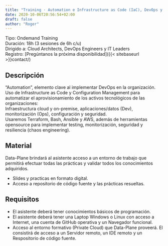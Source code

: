 ```yaml
---
title: "Training · Automation e Infrastructure as Code (IaC), DevOps y provisión de infraestructura"
date: 2020-10-06T20:56:54+02:00
draft: false
author: "Roger"
---
```


Tipo: Ondemand Training  
Duración: 18h (3 sesiones de 6h c/u)  
Dirigido a: Cloud Architects, DevOps Engineers y IT Leaders  
Registro: [Pregúntanos la próxima disponibilidad]({{< sitebaseurl >}}contact/)  

<!--more-->

## Descripción

“Automation”, elemento clave al implementar DevOps en la organización. Uso de Infrastructure as Code y Configuration Management para automatizar el aprovisionamiento de los activos tecnológicos de las organizaciones:  
Infraestructura cloud y on-premise, aplicaciones/datos (Dev), monitorización (Ops), configuración y seguridad.  
Usaremos Terraform, Bash, Ansible y AWS, además de herramientas opensource para implementar testing, monitorización, seguridad y resiliencia (chaos engineering).  

## Material

Data-Plane brindará al asistente acceso a un entorno de trabajo que permitirá efectuar todas las prácticas y validar todos los conocimientos adquiridos. 
* Slides y practicas en formato digital.
* Acceso a repositorio de código fuente y las prácticas resueltas.

## Requisitos

* El asistente deberá tener conocimientos básicos de programación.
* El asistente deberá tener una Laptop Windows o Linux con acceso a Internet, una cuenta de GitHub operativa y un Navegador funcional.
* Acceso al entorno formativo (Private Cloud) que Data-Plane proveerá. El consistirá de acceso a un Servidor remoto, un IDE remoto y un Respositorio de código fuente.